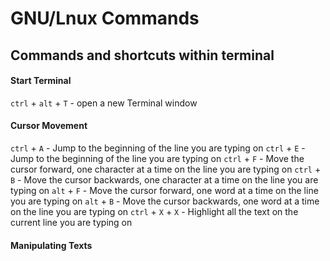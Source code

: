# GNU/Lnux Commands

## Commands and shortcuts within terminal

#### Start Terminal
`ctrl` + `alt` + `T` - open a new Terminal window

#### Cursor Movement
`ctrl` + `A` - Jump to the beginning of the line you are typing on
`ctrl` + `E` - Jump to the beginning of the line you are typing on
`ctrl` + `F` - Move the cursor forward, one character at a time on the line you are typing on
`ctrl` + `B` - Move the cursor backwards, one character at a time on the line you are typing on
`alt` + `F` - Move the cursor forward, one word at a time on the line you are typing on
`alt` + `B` - Move the cursor backwards, one word at a time on the line you are typing on
`ctrl` + `X` + `X` - Highlight all the text on the current line you are typing on

#### Manipulating Texts
